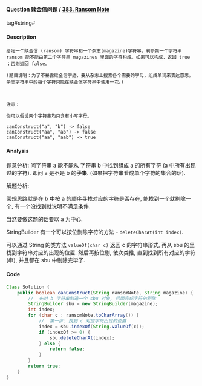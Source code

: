 #### Question 赎金信问题 / [383. Ransom Note](https://leetcode-cn.com/problems/ransom-note/)



tag#string#



#### Description

```
给定一个赎金信 (ransom) 字符串和一个杂志(magazine)字符串，判断第一个字符串 ransom 能不能由第二个字符串 magazines 里面的字符构成。如果可以构成，返回 true ；否则返回 false。

(题目说明：为了不暴露赎金信字迹，要从杂志上搜索各个需要的字母，组成单词来表达意思。杂志字符串中的每个字符只能在赎金信字符串中使用一次。)

 

注意：

你可以假设两个字符串均只含有小写字母。

canConstruct("a", "b") -> false
canConstruct("aa", "ab") -> false
canConstruct("aa", "aab") -> true
```



#### Analysis

题意分析: 问字符串 a 能不能从 字符串 b 中找到组成 a 的所有字符 (a 中所有出现过的字符). 即问 a 是不是 b 的**子集**. (如果把字符串看成单个字符的集合的话).

解题分析: 

常规思路就是在 b 中按 a 的顺序寻找对应的字符是否存在, 能找到一个就剔除一个, 有一个没找到就说明不满足条件.

当然要做这题的话要以 a 为中心.

StringBuilder 有一个可以按位删除字符的方法 - `deleteCharAt(int index)`. 

可以通过 String 的类方法 `valueOf(char c)` 返回 c 的字符串形式, 再从 sbu 的里找到字符串对应的出现的位置. 然后再按位剔, 依次类推, 直到找到所有对应的字符(串), 并且都在 sbu 中剔除完毕了.



#### Code

```java
Class Solution {
    public boolean canConstruct(String ransomNote, String magazine) {
        //	先对 b 字符串制造一个 sbu 对象, 后面完成字符的剔除
        StringBuilder sbu = new StringBuilder(magazine);	
        int index;
        for (char c : ransomNote.toCharArray()) {
            //	第一步: 找到 c 对应字符出现的位置            
            index = sbu.indexOf(String.valueOf(c));
            if (indexOf >= 0) {
                sbu.deleteCharAt(index);
            } else {
                return false;
            }            
        }
        return true;
    }
}
```







